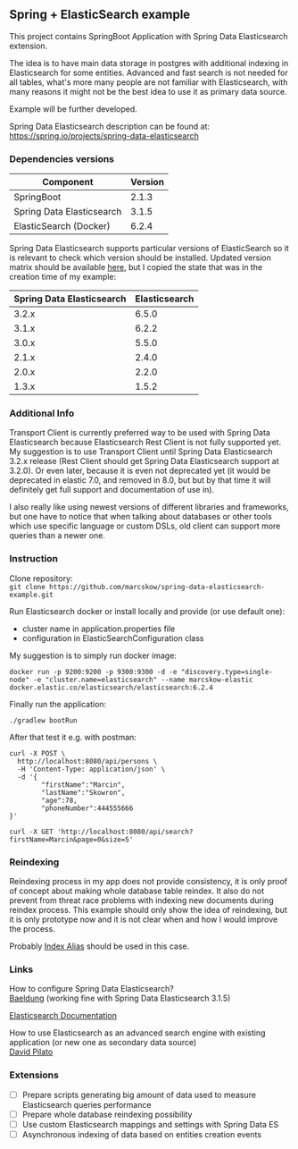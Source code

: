 ## Spring + ElasticSearch example

This project contains SpringBoot Application with Spring Data Elasticsearch extension. 

The idea is to have main data storage in postgres with additional indexing in Elasticsearch
for some entities. Advanced and fast search is not needed for all tables, 
what's more many people are not familiar with Elasticsearch, with many reasons it might not be the best idea
to use it as primary data source. 

Example will be further developed.

Spring Data Elasticsearch description can be found at:  
https://spring.io/projects/spring-data-elasticsearch

### Dependencies versions

| Component | Version |
| ----- | ----- |
| SpringBoot | 2.1.3 |
| Spring Data Elasticsearch| 3.1.5 |
| ElasticSearch (Docker)| 6.2.4 |

Spring Data Elasticsearch supports particular versions of ElasticSearch 
so it is relevant to check which version should be installed.
Updated version matrix should be available [here](https://github.com/spring-projects/spring-data-elasticsearch), 
but I copied the state that was in the creation time of my example:

| Spring Data Elasticsearch	| Elasticsearch |
| ----- | ----- |
| 3.2.x | 6.5.0 |
| 3.1.x	| 6.2.2 |
| 3.0.x	| 5.5.0 |
| 2.1.x	| 2.4.0 |
| 2.0.x	| 2.2.0 |
| 1.3.x	| 1.5.2 |

### Additional Info

Transport Client is currently preferred way to be used with Spring Data Elasticsearch
because Elasticsearch Rest Client is not fully supported yet. My suggestion is to use 
Transport Client until Spring Data Elasticsearch 3.2.x release (Rest Client should get Spring Data Elasticsearch support at 3.2.0).
Or even later, because it is even not deprecated yet (it would be deprecated in elastic 7.0, and removed in 8.0, but but by that time
it will definitely get full support and documentation of use in).

I also really like using newest versions of different libraries and frameworks, but one have to notice
that when talking about databases or other tools which use specific language or custom DSLs, old client can support more queries than
a newer one.

### Instruction
Clone repository:  
```git clone https://github.com/marcskow/spring-data-elasticsearch-example.git```

Run Elasticsearch docker or install locally and provide (or use default one):
- cluster name in application.properties file
- configuration in ElasticSearchConfiguration class  

My suggestion is to simply run docker image:

```docker run -p 9200:9200 -p 9300:9300 -d -e "discovery.type=single-node" -e "cluster.name=elasticsearch" --name marcskow-elastic docker.elastic.co/elasticsearch/elasticsearch:6.2.4```

Finally run the application:

```./gradlew bootRun```

After that test it e.g. with postman:
```
curl -X POST \
  http://localhost:8080/api/persons \
  -H 'Content-Type: application/json' \
  -d '{
        "firstName":"Marcin",  
        "lastName":"Skowron",
        "age":78,
        "phoneNumber":444555666 
}'
```

```
curl -X GET 'http://localhost:8080/api/search?firstName=Marcin&page=0&size=5'
```

### Reindexing
Reindexing process in my app does not provide consistency, it is only proof of concept about 
making whole database table reindex. It also do not prevent from threat race problems 
with indexing new documents during reindex process.
This example should only show the idea of reindexing, but it is only prototype now 
and it is not clear when and how I would improve the process.

Probably
[Index Alias](https://www.elastic.co/guide/en/elasticsearch/reference/current/indices-aliases.html)
should be used in this case.

### Links
How to configure Spring Data Elasticsearch?  
[Baeldung](https://www.baeldung.com/spring-data-elasticsearch-tutorial)
(working fine with Spring Data Elasticsearch 3.1.5)

[Elasticsearch Documentation](https://www.elastic.co/guide/en/elasticsearch/reference/current/index.html)

How to use Elasticsearch as an advanced search engine with existing application (or new one as secondary data source)  
[David Pilato](http://david.pilato.fr/blog/2015/05/09/advanced-search-for-your-legacy-application/)

### Extensions

- [ ] Prepare scripts generating big amount of data used to measure Elasticsearch queries performance
- [ ] Prepare whole database reindexing possibility
- [ ] Use custom Elasticsearch mappings and settings with Spring Data ES
- [ ] Asynchronous indexing of data based on entities creation events
